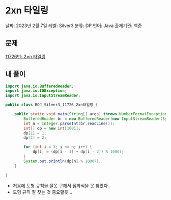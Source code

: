 # 2xn 타일링

날짜: 2023년 2월 7일
레벨: Silver3
분류: DP
언어: Java
출제기관: 백준

## 문제

[11726번: 2×n 타일링](https://www.acmicpc.net/problem/11726)

## 내 풀이

```java
import java.io.BufferedReader;
import java.io.IOException;
import java.io.InputStreamReader;

public class BOJ_Silver3_11726_2xn타일링 {

	public static void main(String[] args) throws NumberFormatException, IOException {
		BufferedReader br = new BufferedReader(new InputStreamReader(System.in));
		int n = Integer.parseInt(br.readLine());
		int[] dp = new int[1001];
		dp[1] = 1;
		dp[2] = 2;

		for (int i = 3; i <= n; i++) {
			dp[i] = (dp[i - 1] + dp[i - 2]) % 10007;
		}
		System.out.println(dp[n] % 10007);
	}

}
```

- 처음에 도형 규칙을 잘못 구해서 점화식을 못 찾았다..
- 도형 규칙 잘 찾는 것 중요할듯…